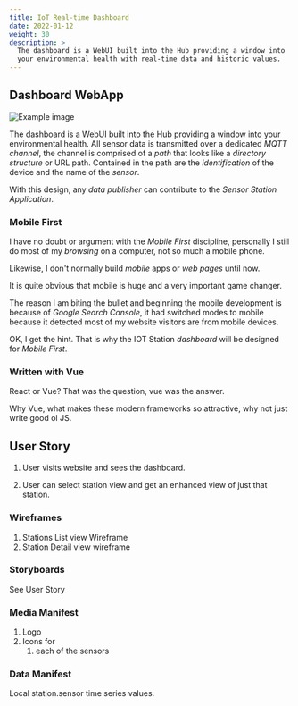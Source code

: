 ```yaml
---
title: IoT Real-time Dashboard
date: 2022-01-12
weight: 30
description: >
  The dashboard is a WebUI built into the Hub providing a window into
  your environmental health with real-time data and historic values.
---
```


## Dashboard WebApp

![Example image](/img/dashboard.png)

The dashboard is a WebUI built into the Hub providing a window into
your environmental health. All sensor data is transmitted over a
dedicated _MQTT_ _channel_, the channel is comprised of a _path_ that
looks like a _directory structure_ or URL path. Contained in the path
are the _identification_ of the device and the name of the _sensor_.

With this design, any _data publisher_ can contribute to the _Sensor
Station Application_.

### Mobile First

I have no doubt or argument with the _Mobile First_ discipline,
personally I still do most of my _browsing_ on a computer, not so much 
a mobile phone.

Likewise, I don't normally build _mobile_ apps or _web pages_ until
now. 

It is quite obvious that mobile is huge and a very important game
changer. 

The reason I am biting the bullet and beginning the mobile development
is because of _Google Search Console_, it had switched modes to mobile
because it detected most of my website visitors are from mobile
devices. 

OK, I get the hint. That is why the IOT Station _dashboard_ will be
designed for _Mobile First_.

### Written with Vue

React or Vue? That was the question, vue was the answer.

Why Vue, what makes these modern frameworks so attractive, why not
just write good ol JS.


## User Story

1. User visits website and sees the dashboard.

2. User can select station view and get an 
   enhanced view of just that station.

### Wireframes

1. Stations List view Wireframe
1. Station Detail view wireframe

### Storyboards

See User Story

### Media Manifest

1. Logo
2. Icons for 
   1. each of the sensors

### Data Manifest

Local station.sensor time series values.

